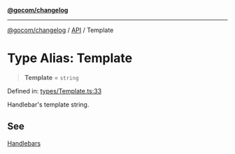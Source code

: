 [**@gocom/changelog**](../README.md)

***

[@gocom/changelog](../README.md) / [API](../Public/API.md) / Template

# Type Alias: Template

> **Template** = `string`

Defined in: [types/Template.ts:33](https://github.com/gocom/changelog/blob/fe56088accc93f0c9f2d904b16015f9182243960/src/types/Template.ts#L33)

Handlebar's template string.

## See

[Handlebars](https://handlebarsjs.com/)
